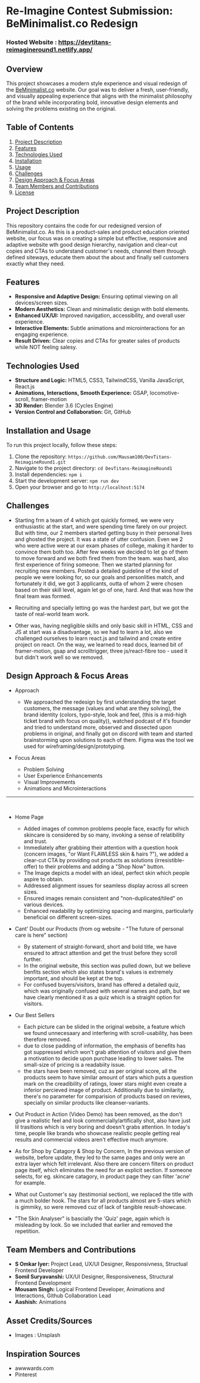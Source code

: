 # Re-Imagine Contest Submission: BeMinimalist.co Redesign

### Hosted Website : https://devtitans-reimagineround1.netlify.app/

## Overview
This project showcases a modern style experience and visual redesign of the [BeMinimalist.co](https://beminimalist.co/) website. Our goal was to deliver a fresh, user-friendly, and visually appealing experience that aligns with the minimalist philosophy of the brand while incorporating bold, innovative design elements and solving the problems existing on the original.

## Table of Contents
1. [Project Description](#project-description)
2. [Features](#features)
3. [Technologies Used](#technologies-used)
4. [Installation](#installation)
5. [Usage](#usage)
6. [Challenges](#challenges)
7. [Design Approach & Focus Areas](#design-approach-and-focus-areas)
8. [Team Members and Contributions](#team-members-and-contributions)
9. [License](#license)

## Project Description
This repository contains the code for our redesigned version of BeMinimalist.co. As this is a product-sales and product education oriented website, our focus was on creating a simple but effective, responsive and adaptive website wth good design hierarchy, navigation and clear-cut copies and CTAs to understand customer's needs, channel them through defined siteways, educate them about the about and finally sell customers exactly what they need.

## Features
- **Responsive and Adaptive Design:** Ensuring optimal viewing on all devices/screen sizes.
- **Modern Aesthetics:** Clean and minimalistic design with bold elements.
- **Enhanced UX/UI:** Improved navigation, accessibility, and overall user experience.
- **Interactive Elements:** Subtle animations and microinteractions for an engaging experience.
- **Result Driven:** Clear copies and CTAs for greater sales of products while NOT feeling salesy.

## Technologies Used
- **Structure and Logic:** HTML5, CSS3, TailwindCSS, Vanilla JavaScript, React.js
- **Animations, Interactions, Smooth Experience:** GSAP, locomotive-scroll, framer-motion
- **3D Render:** Blender 3.6 (Cycles Engine)
- **Version Control and Collaboration:** Git, GitHub

## Installation and Usage
To run this project locally, follow these steps:
1. Clone the repository: `https://github.com/Mausam100/DevTitans-ReimagineRound1.git`
2. Navigate to the project directory: `cd DevTitans-ReimagineRound1`
3. Install dependencies: `npm i`
4. Start the development server: `npm run dev`
5. Open your browser and go to `http://localhost:5174`

## Challenges
- Starting frm a team of 4 which got quickly formed, we were very enthusiastic at the start, and were spending time farely on our project. But with time, our 2 members started getting busy in their personal lives and ghosted the project. It was a state of utter confusion. Even we 2 who were active were at our exam phases of college, making it harder to convince them both too. After few weeks we decided to let go of them to move forward and we both fired them from the team. was hard, also first experience of firing someone. Then we started planning for recruiting new members. Posted a detailed guideline of the kind of people we were looking for, so our goals and personlities match, and fortunately it did, we got 3 applicants, outta of whom 2 were chosen based on their skill level, again let go of one, hard. And that was how the final team was formed.

- Recruiting and specially letting go was the hardest part, but we got the taste of real-world team work.

- Other was, having negligible skills and only basic skill in HTML, CSS and JS at start was a disadvantage, so we had to learn a lot, also we challenged ourselves to learn react.js and tailwind and create entire project on react. On the way, we learned to read docs, learned bit of framer-motion, gsap and scrolltrigger, three js/react-fibre too - used it but didn't work well so we removed.

## Design Approach & Focus Areas

- Approach
    - We approached the redesign by first understanding the target customers, the message (values and what are they solving), the brand identity (colors, typo-style, look and feel, (this is a mid-high ticket brand with focus on quality)), watched podcast of it's founder and tried to understand more, observed and dissected upon problems in original, and finally got on discord with team and started brainstorming upon solutions to each of them. Figma was the tool we used for wireframing/design/prototyping.

- Focus Areas
    - Problem Solving
    - User Experience Enhancements
    - Visual Improvements
    - Animations and Microinteractions
---
<br/>

- Home Page
    - Added images of common problems people face, exactly for which skincare is considered by so many, invoking a sense of relatibility and trust.
    - Immediately after grabbing their attention with a question hook (concern images, "or Want FLAWLESS skin & hairs ?"), we added a clear-cut CTA by providing out products as solutions (irresistible-offer) to their problems and adding a "Shop Now" button.
    - The Image depicts a model with an ideal, perfect skin which people aspire to obtain.
    - Addressed alignment issues for seamless display across all screen sizes.
    - Ensured images remain consistent and "non-duplicated/tiled" on various devices.
    - Enhanced readability by optimizing spacing and margins, particularly beneficial on different screen-sizes.

- Cant' Doubt our Products (from og website - "The future of personal care is here" section)
    - By statement of straight-forward, short and bold title, we have ensured to attract attention and get the trust before they scroll further.
    - In the original website, this section was pulled down, but we believe benfits section which also states brand's values is extremely important,  and should be kept at the top.
    - For confused buyers/visitors, brand has offered a detailed quiz, which was originally confused with several names and path, but we have clearly mentioned it as a quiz which is a straight option for visitors.

- Our Best Sellers
    - Each picture can be slided in the original website, a feature which we found unnecesaary and interfering with scroll-usability, has been therefore removed.
    - due to close padding of information, the emphasis of benefits has got suppressed which won't grab attention of visitors and give them a motivation to decide upon purchase leading to lower sales. The small-size of pricing is a readabiity issue.
    - the stars have been removed, cuz as per original score, all the products seem to have similar amount of stars which puts a question mark on the creadibility of ratings, lower stars might even create a inferior percieved image of product. Additionally due to similarity, there's no parameter for comparision of products based on reviews, specially on similar products like cleanser-variants.

- Out Product in Action (Video Demo) has been removed, as the don't give a realistic feel and look commercially/artifically shot, also have just lil trasitions which is very boring and doesn't grabs attention. In today's time, people like brands who showcase realistic people getting real results and commercial videos aren't effective much anymore.

- As for Shop by Catagory & Shop by Concern, In the previous version of website, before update, they led to the same pages and only were an extra layer which felt irrelevant. Also there are concern filters on product page itself, which eliminates the need for an explicit section. If someone selects, for eg. skincare catagory, in product page they can filter 'acne' for example.

- What out Customer's say (testimonial section), we replaced the title with a much bolder hook. The stars for all products almost are 5-stars which is gimmiky, so were removed cuz of lack of tangible result-showcase.

- "The Skin Analyser" is bascially the 'Quiz' page, again which is misleading by look. So we included that earlier and removed the repetition.

## Team Members and Contributions
- **S Omkar Iyer:** Project Lead, UX/UI Designer, Responsivness, Structual Frontend Developer
- **Somil Suryavanshi:** UX/UI Designer, Responsiveness, Structural Frontend Development
- **Mousam Singh:** Logical Frontend Developer, Animations and Interactions, Github Collaboration Lead
- **Aashish:** Animations

## Asset Credits/Sources
- Images : Unsplash

## Inspiration Sources
- awwwards.com
- Pinterest

